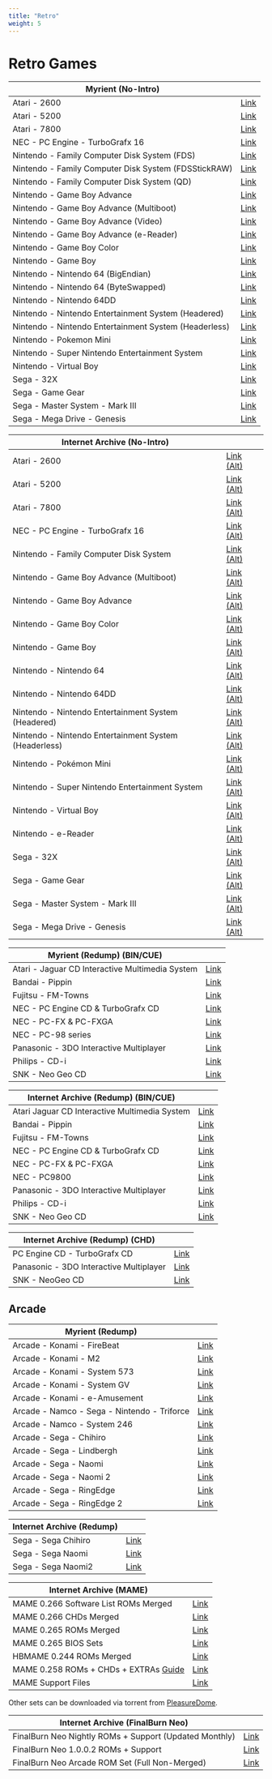 ```yaml
---
title: "Retro"
weight: 5
---
```

# Retro Games

|**Myrient (No-Intro)**||
| ------ | ------ |
| Atari - 2600 | [Link](https://myrient.erista.me/files/No-Intro/Atari%20-%202600/) |
| Atari - 5200 | [Link](https://myrient.erista.me/files/No-Intro/Atari%20-%205200/) |
| Atari - 7800 | [Link](https://myrient.erista.me/files/No-Intro/Atari%20-%207800/) |
| NEC - PC Engine - TurboGrafx 16 | [Link](https://myrient.erista.me/files/No-Intro/NEC%20-%20PC%20Engine%20-%20TurboGrafx-16/) |
| Nintendo - Family Computer Disk System (FDS) | [Link](https://myrient.erista.me/files/No-Intro/Nintendo%20-%20Family%20Computer%20Disk%20System%20(FDS)/) |
| Nintendo - Family Computer Disk System (FDSStickRAW) | [Link](https://myrient.erista.me/files/No-Intro/Nintendo%20-%20Family%20Computer%20Disk%20System%20(FDSStickRAW)/) |
| Nintendo - Family Computer Disk System (QD) | [Link](https://myrient.erista.me/files/No-Intro/Nintendo%20-%20Family%20Computer%20Disk%20System%20(QD)/) |
| Nintendo - Game Boy Advance | [Link](https://myrient.erista.me/files/No-Intro/Nintendo%20-%20Game%20Boy%20Advance/) |
| Nintendo - Game Boy Advance (Multiboot) | [Link](https://myrient.erista.me/files/No-Intro/Nintendo%20-%20Game%20Boy%20Advance%20(Multiboot)/) |
| Nintendo - Game Boy Advance (Video) | [Link](https://myrient.erista.me/files/No-Intro/Nintendo%20-%20Game%20Boy%20Advance%20(Video)/) |
| Nintendo - Game Boy Advance (e-Reader) | [Link](https://myrient.erista.me/files/No-Intro/Nintendo%20-%20Game%20Boy%20Advance%20(e-Reader)/) |
| Nintendo - Game Boy Color | [Link](https://myrient.erista.me/files/No-Intro/Nintendo%20-%20Game%20Boy%20Color/) |
| Nintendo - Game Boy | [Link](https://myrient.erista.me/files/No-Intro/Nintendo%20-%20Game%20Boy/) |
| Nintendo - Nintendo 64 (BigEndian) | [Link](https://myrient.erista.me/files/No-Intro/Nintendo%20-%20Nintendo%2064%20(BigEndian)/) |
| Nintendo - Nintendo 64 (ByteSwapped) | [Link](https://myrient.erista.me/files/No-Intro/Nintendo%20-%20Nintendo%2064%20(ByteSwapped)/) |
| Nintendo - Nintendo 64DD | [Link](https://myrient.erista.me/files/No-Intro/Nintendo%20-%20Nintendo%2064DD/) |
| Nintendo - Nintendo Entertainment System (Headered) | [Link](https://myrient.erista.me/files/No-Intro/Nintendo%20-%20Nintendo%20Entertainment%20System%20(Headered)/) |
| Nintendo - Nintendo Entertainment System (Headerless) | [Link](https://myrient.erista.me/files/No-Intro/Nintendo%20-%20Nintendo%20Entertainment%20System%20(Headerless)/) |
| Nintendo - Pokemon Mini | [Link](https://myrient.erista.me/files/No-Intro/Nintendo%20-%20Pokemon%20Mini/) |
| Nintendo - Super Nintendo Entertainment System | [Link](https://myrient.erista.me/files/No-Intro/Nintendo%20-%20Super%20Nintendo%20Entertainment%20System/) |
| Nintendo - Virtual Boy | [Link](https://myrient.erista.me/files/No-Intro/Nintendo%20-%20Virtual%20Boy/) |
| Sega - 32X | [Link](https://myrient.erista.me/files/No-Intro/Sega%20-%2032X/) |
| Sega - Game Gear | [Link](https://myrient.erista.me/files/No-Intro/Sega%20-%20Game%20Gear/) |
| Sega - Master System - Mark III | [Link](https://myrient.erista.me/files/No-Intro/Sega%20-%20Master%20System%20-%20Mark%20III/) |
| Sega - Mega Drive - Genesis | [Link](https://myrient.erista.me/files/No-Intro/Sega%20-%20Mega%20Drive%20-%20Genesis/) |


|**Internet Archive (No-Intro)**||
| ------ | ------ |
| Atari - 2600 | [Link](https://archive.org/download/ni-roms/roms/Atari%20-%202600.zip/) [(Alt)](https://archive.org/download/nointro.atari-2600) |
| Atari - 5200 | [Link](https://archive.org/download/ni-roms/roms/Atari%20-%202600.zip/) [(Alt)](https://archive.org/download/nointro.atari-5200) |
| Atari - 7800 | [Link](https://archive.org/download/ni-roms/roms/Atari%20-%207800.zip/) [(Alt)](https://archive.org/download/nointro.atari-7800) |
| NEC - PC Engine - TurboGrafx 16 | [Link](https://archive.org/download/ni-roms/roms/NEC%20-%20PC%20Engine%20-%20TurboGrafx-16.zip/) [(Alt)](https://archive.org/download/nointro.tg-16) |
| Nintendo - Family Computer Disk System | [Link](https://archive.org/download/ni-roms/roms/Nintendo%20-%20Family%20Computer%20Disk%20System%20%28FDS%29.zip/) [(Alt)](https://archive.org/download/nointro.fds) |
| Nintendo - Game Boy Advance (Multiboot) | [Link](https://archive.org/download/ni-roms/roms/Nintendo%20-%20Game%20Boy%20Advance%20%28Multiboot%29.zip/) [(Alt)](https://archive.org/download/nointro.gba-multiboot) |
| Nintendo - Game Boy Advance | [Link](https://archive.org/download/ni-roms/roms/Nintendo%20-%20Game%20Boy%20Advance.zip/) [(Alt)](https://archive.org/download/nointro.gba) |
| Nintendo - Game Boy Color | [Link](https://archive.org/download/ni-roms/roms/Nintendo%20-%20Game%20Boy%20Color.zip/) [(Alt)](https://archive.org/download/nointro.gbc-1) |
| Nintendo - Game Boy | [Link](https://archive.org/download/ni-roms/roms/Nintendo%20-%20Game%20Boy.zip/) [(Alt)](https://archive.org/download/nointro.gb) |
| Nintendo - Nintendo 64 | [Link](https://archive.org/download/ni-roms/roms/Nintendo%20-%20Nintendo%2064%20%28BigEndian%29.zip/) [(Alt)](https://archive.org/download/nointro.n64) |
| Nintendo - Nintendo 64DD | [Link](https://archive.org/download/ni-roms/roms/Nintendo%20-%20Nintendo%2064DD.zip/) [(Alt)](https://archive.org/download/nointro.n64dd) |
| Nintendo - Nintendo Entertainment System (Headered) | [Link](https://archive.org/download/ni-roms/roms/Nintendo%20-%20Nintendo%20Entertainment%20System%20%28Headered%29.zip/) [(Alt)](https://archive.org/download/nointro.nes-headered) |
| Nintendo - Nintendo Entertainment System (Headerless) | [Link](https://archive.org/download/ni-roms/roms/Nintendo%20-%20Nintendo%20Entertainment%20System%20%28Unheadered%29.zip/) [(Alt)](https://archive.org/download/nointro.nes) |
| Nintendo - Pokémon Mini | [Link](https://archive.org/download/ni-roms/roms/Nintendo%20-%20Pokemon%20Mini.zip/) [(Alt)](https://archive.org/download/nointro.poke-mini) |
| Nintendo - Super Nintendo Entertainment System | [Link](https://archive.org/download/ni-roms/roms/Nintendo%20-%20Super%20Nintendo%20Entertainment%20System.zip/) [(Alt)](https://archive.org/download/nointro.snes) |
| Nintendo - Virtual Boy | [Link](https://archive.org/download/ni-roms/roms/Nintendo%20-%20Virtual%20Boy.zip/) [(Alt)](https://archive.org/download/nointro.vb) |
| Nintendo - e-Reader | [Link](https://archive.org/download/ni-roms/roms/Nintendo%20-%20Game%20Boy%20Advance%20%28e-Reader%29.zip/) [(Alt)](https://archive.org/download/nointro.e-reader) |
| Sega - 32X | [Link](https://archive.org/download/ni-roms/roms/Sega%20-%2032X.zip/) [(Alt)](https://archive.org/download/nointro.32x) |
| Sega - Game Gear | [Link](https://archive.org/download/ni-roms/roms/Sega%20-%20Game%20Gear.zip/) [(Alt)](https://archive.org/download/nointro.gg) |
| Sega - Master System - Mark III | [Link](https://archive.org/download/ni-roms/roms/Sega%20-%20Master%20System%20-%20Mark%20III.zip/) [(Alt)](https://archive.org/download/nointro.ms-mkiii) |
| Sega - Mega Drive - Genesis | [Link](https://archive.org/download/ni-roms/roms/Sega%20-%20Mega%20Drive%20-%20Genesis.zip/) [(Alt)](https://archive.org/download/nointro.md) |

|**Myrient (Redump) (BIN/CUE)**||
| ------ | ------ |
| Atari - Jaguar CD Interactive Multimedia System | [Link](https://myrient.erista.me/files/Redump/Atari%20-%20Jaguar%20CD%20Interactive%20Multimedia%20System/) |
| Bandai - Pippin | [Link](https://myrient.erista.me/files/Redump/Bandai%20-%20Pippin/) |
| Fujitsu - FM-Towns | [Link](https://myrient.erista.me/files/Redump/Fujitsu%20-%20FM-Towns/) |
| NEC - PC Engine CD & TurboGrafx CD | [Link](https://myrient.erista.me/files/Redump/NEC%20-%20PC%20Engine%20CD%20&%20TurboGrafx%20CD/) |
| NEC - PC-FX & PC-FXGA | [Link](https://myrient.erista.me/files/Redump/NEC%20-%20PC-FX%20&%20PC-FXGA/) |
| NEC - PC-98 series | [Link](https://myrient.erista.me/files/Redump/NEC%20-%20PC-98%20series/) |
| Panasonic - 3DO Interactive Multiplayer | [Link](https://myrient.erista.me/files/Redump/Panasonic%20-%203DO%20Interactive%20Multiplayer/) |
| Philips - CD-i | [Link](https://myrient.erista.me/files/Redump/Philips%20-%20CD-i/) |
| SNK - Neo Geo CD | [Link](https://myrient.erista.me/files/Redump/SNK%20-%20Neo%20Geo%20CD/) |

|**Internet Archive (Redump) (BIN/CUE)**||
| ------ | ------ |
| Atari Jaguar CD Interactive Multimedia System | [Link](https://archive.org/download/redump.jaguar.revival) |
| Bandai - Pippin | [Link](https://archive.org/download/bandai_pippin) |
| Fujitsu - FM-Towns | [Link](https://archive.org/download/redump.fm.revival) |
| NEC - PC Engine CD & TurboGrafx CD | [Link](https://archive.org/download/redump.pce.revival) |
| NEC - PC-FX & PC-FXGA | [Link](https://archive.org/download/redump.pcfx.revival) |
| NEC - PC9800 | [Link](https://archive.org/download/redump.pc98.revival)
| Panasonic - 3DO Interactive Multiplayer | [Link](https://archive.org/download/redump.3DO.revival) |
| Philips - CD-i | [Link](https://archive.org/download/redump.cdi.revival) |
| SNK - Neo Geo CD | [Link](https://archive.org/download/redump.ngcd.revival) |

|**Internet Archive (Redump) (CHD)**||
| ------ | ------ |
| PC Engine CD - TurboGrafx CD | [Link](https://archive.org/download/chd_pcecd/) |
| Panasonic - 3DO Interactive Multiplayer | [Link](https://archive.org/download/chd_3do/CHD-3DO/) |
| SNK - NeoGeo CD | [Link](https://archive.org/download/chd_neogeocd/CHD-NeoGeoCD/) |

## **Arcade**

|**Myrient (Redump)**||
| ------ | ------ |
| Arcade - Konami - FireBeat | [Link](https://myrient.erista.me/files/Redump/Arcade%20-%20Konami%20-%20FireBeat/) |
| Arcade - Konami - M2 | [Link](https://myrient.erista.me/files/Redump/Arcade%20-%20Konami%20-%20M2/) |
| Arcade - Konami - System 573 | [Link](https://myrient.erista.me/files/Redump/Arcade%20-%20Konami%20-%20System%20573/) |
| Arcade - Konami - System GV | [Link](https://myrient.erista.me/files/Redump/Arcade%20-%20Konami%20-%20System%20GV/) |
| Arcade - Konami - e-Amusement | [Link](https://myrient.erista.me/files/Redump/Arcade%20-%20Konami%20-%20e-Amusement/) |
| Arcade - Namco - Sega - Nintendo - Triforce | [Link](https://myrient.erista.me/files/Redump/Arcade%20-%20Namco%20-%20Sega%20-%20Nintendo%20-%20Triforce/) |
| Arcade - Namco - System 246 | [Link](https://myrient.erista.me/files/Redump/Arcade%20-%20Namco%20-%20System%20246/) |
| Arcade - Sega - Chihiro | [Link](https://myrient.erista.me/files/Redump/Arcade%20-%20Sega%20-%20Chihiro/) |
| Arcade - Sega - Lindbergh | [Link](https://myrient.erista.me/files/Redump/Arcade%20-%20Sega%20-%20Lindbergh/) |
| Arcade - Sega - Naomi | [Link](https://myrient.erista.me/files/Redump/Arcade%20-%20Sega%20-%20Naomi/) |
| Arcade - Sega - Naomi 2 | [Link](https://myrient.erista.me/files/Redump/Arcade%20-%20Sega%20-%20Naomi%202/) |
| Arcade - Sega - RingEdge | [Link](https://myrient.erista.me/files/Redump/Arcade%20-%20Sega%20-%20RingEdge/) |
| Arcade - Sega - RingEdge 2 | [Link](https://myrient.erista.me/files/Redump/Arcade%20-%20Sega%20-%20RingEdge%202/) |

|**Internet Archive (Redump)**||
| ------ | ------ |
| Sega - Sega Chihiro | [Link](https://archive.org/download/redump.chihiro.revival) |
| Sega - Sega Naomi | [Link](https://archive.org/download/redump.naomi.revival) |
| Sega - Sega Naomi2 | [Link](https://archive.org/download/redump.naomi2.revival) |

|**Internet Archive (MAME)**||
| ------ | ------ |
| MAME 0.266 Software List ROMs Merged | [Link](https://archive.org/download/mame-sl/mame-sl/) |
| MAME 0.266 CHDs Merged | [Link](https://archive.org/download/MAME_0.225_CHDs_merged) |
| MAME 0.265 ROMs Merged | [Link](https://archive.org/download/mame-merged/mame-merged/) |
| MAME 0.265 BIOS Sets | [Link](https://archive.org/download/mame-merged/BIOS/) |
| HBMAME 0.244 ROMs Merged | [Link](https://archive.org/download/hbmame_0244_roms) |
| MAME 0.258 ROMs + CHDs + EXTRAs [Guide](https://archive.org/details/mame-chds-roms-extras-complete) | [Link](https://archive.org/download/mame-chds-roms-extras-complete) |
| MAME Support Files | [Link](https://archive.org/download/mame-support/Support/) |

Other sets can be downloaded via torrent from [PleasureDome](https://pleasuredome.github.io/pleasuredome/).

|**Internet Archive (FinalBurn Neo)**||
| ------ | ------ |
| FinalBurn Neo Nightly ROMs + Support (Updated Monthly) | [Link](https://archive.org/download/2020_01_06_fbn/) |
| FinalBurn Neo 1.0.0.2 ROMs + Support | [Link](https://archive.org/download/fbneo/) |
| FinalBurn Neo Arcade ROM Set (Full Non-Merged) | [Link](https://archive.org/download/fbnarcade-fullnonmerged/arcade/) |
